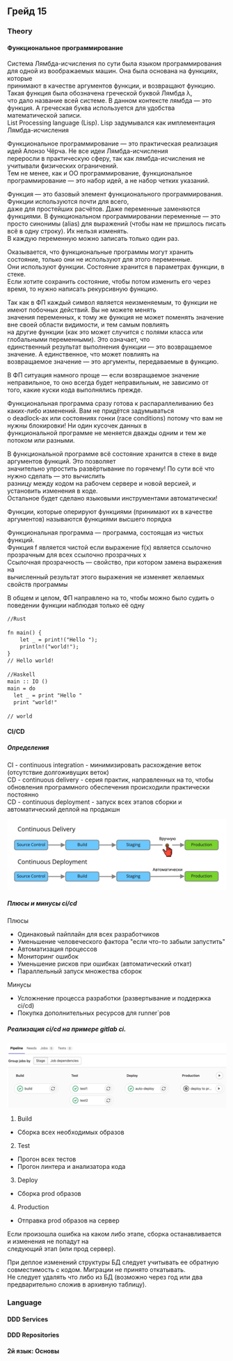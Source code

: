 ## Грейд 15

### Theory

#### Функциональное программирование

Система Лямбда-исчисления по сути была языком программирования для одной из воображаемых машин. Она была основана на функциях, которые  
принимают в качестве аргументов функции, и возвращают функцию. Такая функция была обозначена греческой буквой Лямбда λ,  
что дало название всей системе. В данном контексте лямбда — это функция. А греческая буква используется для удобства математической записи.  
List Processing language (Lisp). Lisp задумывался как имплементация Лямбда-исчисления  

Функциональное программирование — это практическая реализация идей Алонзо Чёрча. Не все идеи Лямбда-исчисления  
переросли в практическую сферу, так как лямбда-исчисления не учитывали физических ограничений.  
Тем не менее, как и ОО программирование, функциональное программирование — это набор идей, а не набор четких указаний.  

Функция — это базовый элемент функционального программирования. Функции используются почти для всего,  
даже для простейших расчётов. Даже переменные заменяются функциями. В функциональном программировании переменные — это  
просто синонимы (alias) для выражений (чтобы нам не пришлось писать всё в одну строку). Их нельзя изменять.  
В каждую переменную можно записать только один раз.  

Оказывается, что функциональные программы могут хранить состояние, только они не используют для этого переменные.  
Они используют функции. Состояние хранится в параметрах функции, в стеке.  
Если хотите сохранить состояние, чтобы потом изменить его через время, то нужно написать рекурсивную функцию.  

Так как в ФП каждый символ является неизменяемым, то функции не имеют побочных действий. Вы не можете менять  
значения переменных, к тому же функция не может поменять значение вне своей области видимости, и тем самым повлиять  
на другие функции (как это может случится с полями класса или глобальными переменными). Это означает, что  
единственный результат выполнения функции — это возвращаемое значение. А единственное, что может повлиять на  
возвращаемое значение — это аргументы, передаваемые в функцию.  

В ФП ситуация намного проще — если возвращаемое значение неправильное, то оно всегда будет неправильным, не зависимо от  
того, какие куски кода выполнялись прежде.  

Функциональная программа сразу готова к распараллеливанию без каких-либо изменений. Вам не придётся задумываться  
о deadlock-ах или состояниях гонки (race conditions) потому что вам не нужны блокировки! Ни один кусочек данных в  
функциональной программе не меняется дважды одним и тем же потоком или разными.  

В функциональной программе всё состояние хранится в стеке в виде аргументов функций. Это позволяет  
значительно упростить развёртывание по горячему! По сути всё что нужно сделать — это вычислить  
разницу между кодом на рабочем сервере и новой версией, и установить изменения в коде.  
Остальное будет сделано языковыми инструментами автоматически!  

Функции, которые оперируют функциями (принимают их в качестве аргументов) называются функциями высшего порядка  

Функциональная программа — программа, состоящая из чистых функций.  
Функция f является чистой если выражение f(x) является ссылочно прозрачным для всех ссылочно прозрачных x  
Ссылочная прозрачность — свойство, при котором замена выражения на  
вычисленный результат этого выражения не изменяет желаемых свойств программы  

В общем и целом, ФП направлено на то, чтобы можно было судить о поведении функции наблюдая только её одну  

```
//Rust

fn main() {
    let _ = print!("Hello ");
    println!("world!");
}
// Hello world!

//Haskell
main :: IO ()
main = do
  let _ = print "Hello "
  print "world!"
  
// world
```

#### CI/CD

##### Определения

CI - continuous integration - минимизировать расхождение веток (отсутствие долгоживущих веток)  
CD - continuous delivery    - серия практик, направленных на то, чтобы обновления программного обеспечения происходили практически постоянно  
CD - continuous deployment  - запуск всех этапов сборки и автоматический деплой на продакшн  

![cicd.png](../../../assets/images/cicd.png)  

##### Плюсы и минусы ci/cd

Плюсы
- Одинаковый пайплайн для всех разработчиков
- Уменьшение человеческого фактора "если что-то забыли запустить"
- Автоматизация процессов
- Мониторинг ошибок
- Уменьшение рисков при ошибках (автоматический откат)
- Параллельный запуск множества сборок

Минусы
- Усложнение процесса разработки (развертывание и поддержка ci/cd)
- Покупка дополнительных ресурсов для runner`ров

##### Реализация ci/cd на примере gitlab ci.  
![gitlabci.png](../../../assets/images/gitlabci.png)  

1. Build
 - Сборка всех необходимых образов
2. Test
 - Прогон всех тестов
 - Прогон линтера и анализатора кода
3. Deploy
 - Сборка prod образов
4. Production
 - Отправка prod образов на сервер

Если произошла ошибка на каком либо этапе, сборка останавливается и изменения не попадут на  
следующий этап (или прод сервер).  

При деплое изменений структуры БД следует учитывать ее обратную совместимость с кодом. Миграции не принято откатывать.  
Не следует удалять что либо из БД (возможно через год или два предварительно сложив в архивную таблицу).  


### Language

#### DDD Services
#### DDD Repositories
#### 2й язык: Основы